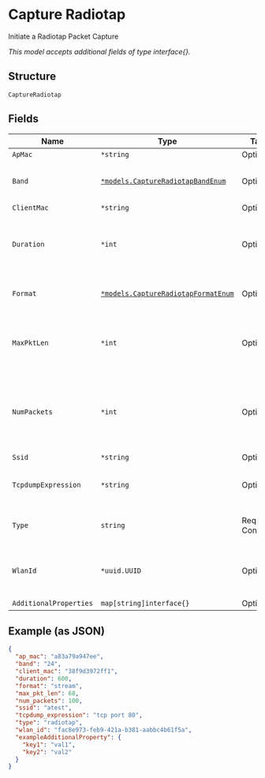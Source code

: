 
# Capture Radiotap

Initiate a Radiotap Packet Capture

*This model accepts additional fields of type interface{}.*

## Structure

`CaptureRadiotap`

## Fields

| Name | Type | Tags | Description |
|  --- | --- | --- | --- |
| `ApMac` | `*string` | Optional | - |
| `Band` | [`*models.CaptureRadiotapBandEnum`](../../doc/models/capture-radiotap-band-enum.md) | Optional | enum: `24`, `24,5,6`, `5`, `6`<br>**Default**: `"24"` |
| `ClientMac` | `*string` | Optional | - |
| `Duration` | `*int` | Optional | duration of the capture, in seconds<br>**Default**: `600`<br>**Constraints**: `<= 86400` |
| `Format` | [`*models.CaptureRadiotapFormatEnum`](../../doc/models/capture-radiotap-format-enum.md) | Optional | enum: `pcap`, `stream`<br>**Default**: `"pcap"` |
| `MaxPktLen` | `*int` | Optional | max_len of each packet to capture<br>**Default**: `128`<br>**Constraints**: `<= 2048` |
| `NumPackets` | `*int` | Optional | number of packets to capture, 0 for unlimited<br>**Default**: `1024`<br>**Constraints**: `>= 0` |
| `Ssid` | `*string` | Optional | - |
| `TcpdumpExpression` | `*string` | Optional | tcpdump expression specific to radiotap |
| `Type` | `string` | Required, Constant | enum: `radiotap`<br>**Value**: `"radiotap"` |
| `WlanId` | `*uuid.UUID` | Optional | wlan id associated with the respective ssid. |
| `AdditionalProperties` | `map[string]interface{}` | Optional | - |

## Example (as JSON)

```json
{
  "ap_mac": "a83a79a947ee",
  "band": "24",
  "client_mac": "38f9d3972ff1",
  "duration": 600,
  "format": "stream",
  "max_pkt_len": 68,
  "num_packets": 100,
  "ssid": "atest",
  "tcpdump_expression": "tcp port 80",
  "type": "radiotap",
  "wlan_id": "fac8e973-feb9-421a-b381-aabbc4b61f5a",
  "exampleAdditionalProperty": {
    "key1": "val1",
    "key2": "val2"
  }
}
```

